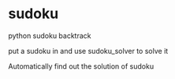 # sudoku
python sudoku backtrack

put a sudoku in and use sudoku_solver to solve it  

Automatically find out the solution of sudoku  

